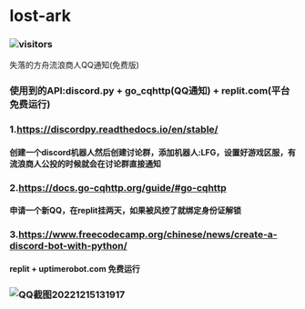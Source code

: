 # lost-ark
### ![visitors](https://visitor-badge.glitch.me/badge?page_id=intAV.lost-ark) 
 失落的方舟流浪商人QQ通知(免费版) 
### 使用到的API:discord.py + go_cqhttp(QQ通知) + replit.com(平台免费运行) 

### 1.https://discordpy.readthedocs.io/en/stable/ 
#### 创建一个discord机器人然后创建讨论群，添加机器人:LFG，设置好游戏区服，有流浪商人公投的时候就会在讨论群直接通知
### 2.https://docs.go-cqhttp.org/guide/#go-cqhttp 
#### 申请一个新QQ，在replit挂两天，如果被风控了就绑定身份证解锁
### 3.https://www.freecodecamp.org/chinese/news/create-a-discord-bot-with-python/
#### replit + uptimerobot.com 免费运行

### ![QQ截图20221215131917](https://user-images.githubusercontent.com/38396198/207778940-d7b3e1c5-9461-4778-ab48-2928b716153c.png)
